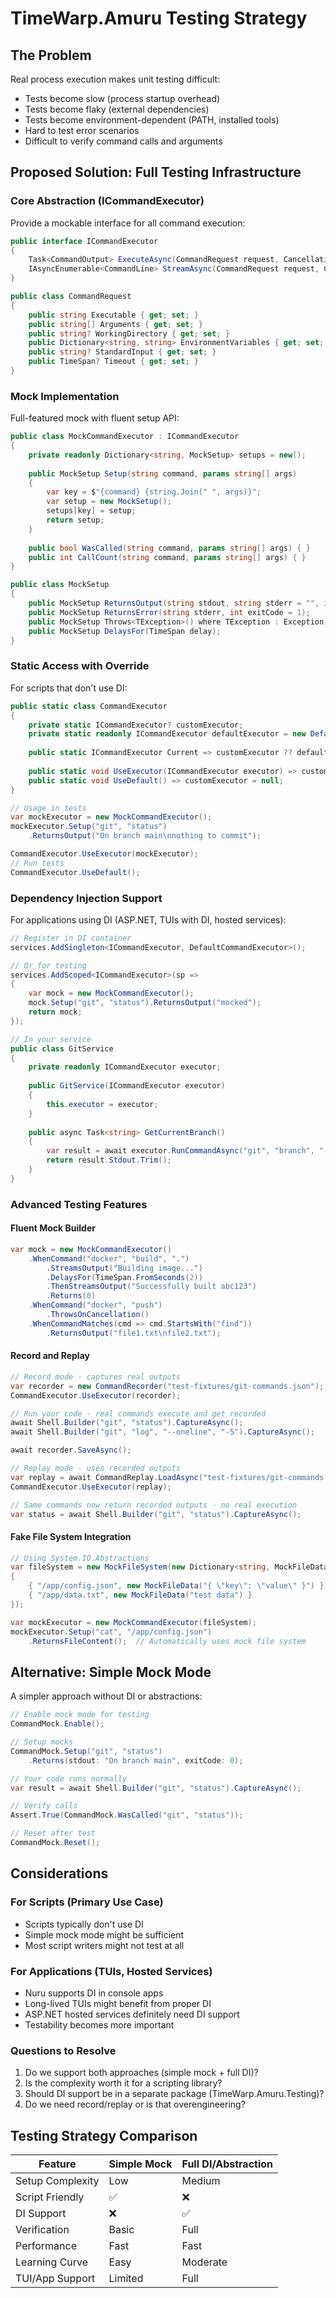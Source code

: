 # TimeWarp.Amuru Testing Strategy

## The Problem

Real process execution makes unit testing difficult:
- Tests become slow (process startup overhead)
- Tests become flaky (external dependencies)
- Tests become environment-dependent (PATH, installed tools)
- Hard to test error scenarios
- Difficult to verify command calls and arguments

## Proposed Solution: Full Testing Infrastructure

### Core Abstraction (ICommandExecutor)

Provide a mockable interface for all command execution:

```csharp
public interface ICommandExecutor
{
    Task<CommandOutput> ExecuteAsync(CommandRequest request, CancellationToken token = default);
    IAsyncEnumerable<CommandLine> StreamAsync(CommandRequest request, CancellationToken token = default);
}

public class CommandRequest
{
    public string Executable { get; set; }
    public string[] Arguments { get; set; }
    public string? WorkingDirectory { get; set; }
    public Dictionary<string, string> EnvironmentVariables { get; set; }
    public string? StandardInput { get; set; }
    public TimeSpan? Timeout { get; set; }
}
```

### Mock Implementation

Full-featured mock with fluent setup API:

```csharp
public class MockCommandExecutor : ICommandExecutor
{
    private readonly Dictionary<string, MockSetup> setups = new();
    
    public MockSetup Setup(string command, params string[] args)
    {
        var key = $"{command} {string.Join(" ", args)}";
        var setup = new MockSetup();
        setups[key] = setup;
        return setup;
    }
    
    public bool WasCalled(string command, params string[] args) { }
    public int CallCount(string command, params string[] args) { }
}

public class MockSetup
{
    public MockSetup ReturnsOutput(string stdout, string stderr = "", int exitCode = 0);
    public MockSetup ReturnsError(string stderr, int exitCode = 1);
    public MockSetup Throws<TException>() where TException : Exception, new();
    public MockSetup DelaysFor(TimeSpan delay);
}
```

### Static Access with Override

For scripts that don't use DI:

```csharp
public static class CommandExecutor
{
    private static ICommandExecutor? customExecutor;
    private static readonly ICommandExecutor defaultExecutor = new DefaultCommandExecutor();
    
    public static ICommandExecutor Current => customExecutor ?? defaultExecutor;
    
    public static void UseExecutor(ICommandExecutor executor) => customExecutor = executor;
    public static void UseDefault() => customExecutor = null;
}

// Usage in tests
var mockExecutor = new MockCommandExecutor();
mockExecutor.Setup("git", "status")
    .ReturnsOutput("On branch main\nnothing to commit");

CommandExecutor.UseExecutor(mockExecutor);
// Run tests
CommandExecutor.UseDefault();
```

### Dependency Injection Support

For applications using DI (ASP.NET, TUIs with DI, hosted services):

```csharp
// Register in DI container
services.AddSingleton<ICommandExecutor, DefaultCommandExecutor>();

// Or for testing
services.AddScoped<ICommandExecutor>(sp => 
{
    var mock = new MockCommandExecutor();
    mock.Setup("git", "status").ReturnsOutput("mocked");
    return mock;
});

// In your service
public class GitService
{
    private readonly ICommandExecutor executor;
    
    public GitService(ICommandExecutor executor)
    {
        this.executor = executor;
    }
    
    public async Task<string> GetCurrentBranch()
    {
        var result = await executor.RunCommandAsync("git", "branch", "--show-current");
        return result.Stdout.Trim();
    }
}
```

### Advanced Testing Features

#### Fluent Mock Builder
```csharp
var mock = new MockCommandExecutor()
    .WhenCommand("docker", "build", ".")
        .StreamsOutput("Building image...")
        .DelaysFor(TimeSpan.FromSeconds(2))
        .ThenStreamsOutput("Successfully built abc123")
        .Returns(0)
    .WhenCommand("docker", "push")
        .ThrowsOnCancellation()
    .WhenCommandMatches(cmd => cmd.StartsWith("find"))
        .ReturnsOutput("file1.txt\nfile2.txt");
```

#### Record and Replay
```csharp
// Record mode - captures real outputs
var recorder = new CommandRecorder("test-fixtures/git-commands.json");
CommandExecutor.UseExecutor(recorder);

// Run your code - real commands execute and get recorded
await Shell.Builder("git", "status").CaptureAsync();
await Shell.Builder("git", "log", "--oneline", "-5").CaptureAsync();

await recorder.SaveAsync();

// Replay mode - uses recorded outputs
var replay = await CommandReplay.LoadAsync("test-fixtures/git-commands.json");
CommandExecutor.UseExecutor(replay);

// Same commands now return recorded outputs - no real execution
var status = await Shell.Builder("git", "status").CaptureAsync();
```

#### Fake File System Integration
```csharp
// Using System.IO.Abstractions
var fileSystem = new MockFileSystem(new Dictionary<string, MockFileData>
{
    { "/app/config.json", new MockFileData("{ \"key\": \"value\" }") },
    { "/app/data.txt", new MockFileData("test data") }
});

var mockExecutor = new MockCommandExecutor(fileSystem);
mockExecutor.Setup("cat", "/app/config.json")
    .ReturnsFileContent();  // Automatically uses mock file system
```

## Alternative: Simple Mock Mode

A simpler approach without DI or abstractions:

```csharp
// Enable mock mode for testing
CommandMock.Enable();

// Setup mocks
CommandMock.Setup("git", "status")
    .Returns(stdout: "On branch main", exitCode: 0);

// Your code runs normally
var result = await Shell.Builder("git", "status").CaptureAsync();

// Verify calls
Assert.True(CommandMock.WasCalled("git", "status"));

// Reset after test
CommandMock.Reset();
```

## Considerations

### For Scripts (Primary Use Case)
- Scripts typically don't use DI
- Simple mock mode might be sufficient
- Most script writers might not test at all

### For Applications (TUIs, Hosted Services)
- Nuru supports DI in console apps
- Long-lived TUIs might benefit from proper DI
- ASP.NET hosted services definitely need DI support
- Testability becomes more important

### Questions to Resolve
1. Do we support both approaches (simple mock + full DI)?
2. Is the complexity worth it for a scripting library?
3. Should DI support be in a separate package (TimeWarp.Amuru.Testing)?
4. Do we need record/replay or is that overengineering?

## Testing Strategy Comparison

| Feature | Simple Mock | Full DI/Abstraction |
|---------|------------|-------------------|
| Setup Complexity | Low | Medium |
| Script Friendly | ✅ | ❌ |
| DI Support | ❌ | ✅ |
| Verification | Basic | Full |
| Performance | Fast | Fast |
| Learning Curve | Easy | Moderate |
| TUI/App Support | Limited | Full |
